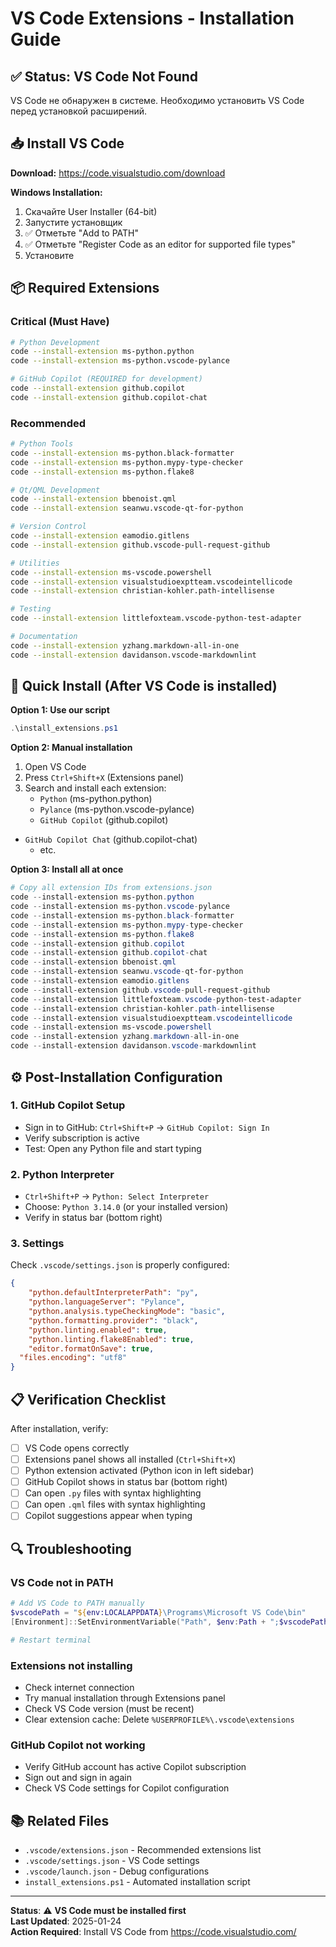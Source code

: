 # VS Code Extensions - Installation Guide

## ✅ Status: VS Code Not Found

VS Code не обнаружен в системе. Необходимо установить VS Code перед установкой расширений.

## 📥 Install VS Code

**Download:** https://code.visualstudio.com/download

**Windows Installation:**
1. Скачайте User Installer (64-bit)
2. Запустите установщик
3. ✅ Отметьте "Add to PATH"
4. ✅ Отметьте "Register Code as an editor for supported file types"
5. Установите

## 📦 Required Extensions

### Critical (Must Have)

```bash
# Python Development
code --install-extension ms-python.python
code --install-extension ms-python.vscode-pylance

# GitHub Copilot (REQUIRED for development)
code --install-extension github.copilot
code --install-extension github.copilot-chat
```

### Recommended

```bash
# Python Tools
code --install-extension ms-python.black-formatter
code --install-extension ms-python.mypy-type-checker
code --install-extension ms-python.flake8

# Qt/QML Development
code --install-extension bbenoist.qml
code --install-extension seanwu.vscode-qt-for-python

# Version Control
code --install-extension eamodio.gitlens
code --install-extension github.vscode-pull-request-github

# Utilities
code --install-extension ms-vscode.powershell
code --install-extension visualstudioexptteam.vscodeintellicode
code --install-extension christian-kohler.path-intellisense

# Testing
code --install-extension littlefoxteam.vscode-python-test-adapter

# Documentation
code --install-extension yzhang.markdown-all-in-one
code --install-extension davidanson.vscode-markdownlint
```

## 🚀 Quick Install (After VS Code is installed)

**Option 1: Use our script**
```powershell
.\install_extensions.ps1
```

**Option 2: Manual installation**
1. Open VS Code
2. Press `Ctrl+Shift+X` (Extensions panel)
3. Search and install each extension:
   - `Python` (ms-python.python)
   - `Pylance` (ms-python.vscode-pylance)
   - `GitHub Copilot` (github.copilot)
- `GitHub Copilot Chat` (github.copilot-chat)
   - etc.

**Option 3: Install all at once**
```powershell
# Copy all extension IDs from extensions.json
code --install-extension ms-python.python
code --install-extension ms-python.vscode-pylance
code --install-extension ms-python.black-formatter
code --install-extension ms-python.mypy-type-checker
code --install-extension ms-python.flake8
code --install-extension github.copilot
code --install-extension github.copilot-chat
code --install-extension bbenoist.qml
code --install-extension seanwu.vscode-qt-for-python
code --install-extension eamodio.gitlens
code --install-extension github.vscode-pull-request-github
code --install-extension littlefoxteam.vscode-python-test-adapter
code --install-extension christian-kohler.path-intellisense
code --install-extension visualstudioexptteam.vscodeintellicode
code --install-extension ms-vscode.powershell
code --install-extension yzhang.markdown-all-in-one
code --install-extension davidanson.vscode-markdownlint
```

## ⚙️ Post-Installation Configuration

### 1. GitHub Copilot Setup
- Sign in to GitHub: `Ctrl+Shift+P` -> `GitHub Copilot: Sign In`
- Verify subscription is active
- Test: Open any Python file and start typing

### 2. Python Interpreter
- `Ctrl+Shift+P` -> `Python: Select Interpreter`
- Choose: `Python 3.14.0` (or your installed version)
- Verify in status bar (bottom right)

### 3. Settings
Check `.vscode/settings.json` is properly configured:
```json
{
    "python.defaultInterpreterPath": "py",
    "python.languageServer": "Pylance",
    "python.analysis.typeCheckingMode": "basic",
    "python.formatting.provider": "black",
    "python.linting.enabled": true,
    "python.linting.flake8Enabled": true,
    "editor.formatOnSave": true,
  "files.encoding": "utf8"
}
```

## 📋 Verification Checklist

After installation, verify:

- [ ] VS Code opens correctly
- [ ] Extensions panel shows all installed (`Ctrl+Shift+X`)
- [ ] Python extension activated (Python icon in left sidebar)
- [ ] GitHub Copilot shows in status bar (bottom right)
- [ ] Can open `.py` files with syntax highlighting
- [ ] Can open `.qml` files with syntax highlighting
- [ ] Copilot suggestions appear when typing

## 🔍 Troubleshooting

### VS Code not in PATH
```powershell
# Add VS Code to PATH manually
$vscodePath = "${env:LOCALAPPDATA}\Programs\Microsoft VS Code\bin"
[Environment]::SetEnvironmentVariable("Path", $env:Path + ";$vscodePath", "User")

# Restart terminal
```

### Extensions not installing
- Check internet connection
- Try manual installation through Extensions panel
- Check VS Code version (must be recent)
- Clear extension cache: Delete `%USERPROFILE%\.vscode\extensions`

### GitHub Copilot not working
- Verify GitHub account has active Copilot subscription
- Sign out and sign in again
- Check VS Code settings for Copilot configuration

## 📚 Related Files

- `.vscode/extensions.json` - Recommended extensions list
- `.vscode/settings.json` - VS Code settings
- `.vscode/launch.json` - Debug configurations
- `install_extensions.ps1` - Automated installation script

---

**Status**: ⚠️ **VS Code must be installed first**  
**Last Updated**: 2025-01-24  
**Action Required**: Install VS Code from https://code.visualstudio.com/
